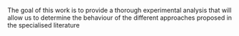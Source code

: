 The goal of this work is to provide a thorough experimental analysis that will allow us to determine the behaviour of the different approaches proposed in the specialised literature
